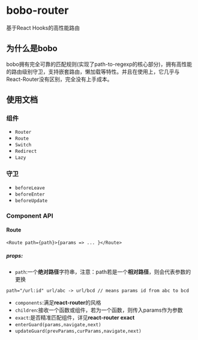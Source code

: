 # bobo-router

基于React Hooks的高性能路由

## 为什么是bobo

bobo拥有完全可靠的匹配规则(实现了path-to-regexp的核心部分)，拥有高性能的路由级别守卫，支持嵌套路由，懒加载等特性。并且在使用上，它几乎与React-Router没有区别，完全没有上手成本。

## 使用文档

### 组件

+ `Router`
+ `Route`
+ `Switch`
+ `Redirect`
+ `Lazy`

### 守卫

+ `beforeLeave`
+ `beforeEnter`
+ `beforeUpdate`



### Component API

#### Route

`<Route path={path}>{params => ... }</Route>`

##### props:

+ `path`:一个<b>绝对路径</b>字符串，注意：path若是一个<b>相对路径</b>，则会代表参数的更换

`path="/url:id" url/abc -> url/bcd // means params id from abc to bcd`

+ `components`:满足<b>react-router</b>的风格
+ `children`:接收一个函数或组件，若为一个函数，则传入params作为参数
+ `exact`:是否精准匹配组件，详见<b>react-router exact</b>
+ `enterGuard(params,navigate,next)`
+ `updateGuard(prevParams,curParams,navigate,next)`
